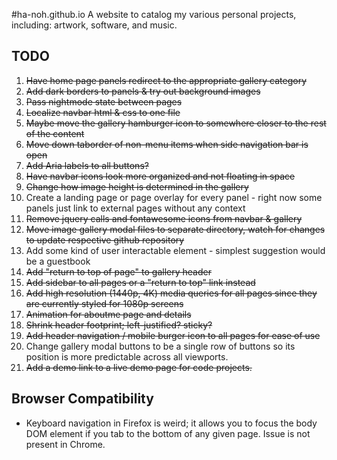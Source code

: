 #ha-noh.github.io
A website to catalog my various personal projects, including: artwork, software, and music.

## TODO
1) ~~Have home page panels redirect to the appropriate gallery category~~ 
2) ~~Add dark borders to panels & try out background images~~
3) ~~Pass nightmode state between pages~~
4) ~~Localize navbar html & css to one file~~
5) ~~Maybe move the gallery hamburger icon to somewhere closer to the rest of the content~~
6) ~~Move down taborder of non-menu items when side navigation bar is open~~
7) ~~Add Aria labels to all buttons?~~
8) ~~Have navbar icons look more organized and not floating in space~~
9) ~~Change how image height is determined in the gallery~~
10) Create a landing page or page overlay for every panel - right now some panels just link to external pages without any context
11) ~~Remove jquery calls and fontawesome icons from navbar & gallery~~
12) ~~Move image gallery modal files to separate directory, watch for changes to update respective github repository~~
13) Add some kind of user interactable element - simplest suggestion would be a guestbook
14) ~~Add "return to top of page" to gallery header~~
15) ~~Add sidebar to all pages or a "return to top" link instead~~
16) ~~Add high resolution (1440p, 4K) media queries for all pages since they are currently styled for 1080p screens~~
17) ~~Animation for aboutme page and details~~
18) ~~Shrink header footprint; left-justified? sticky?~~
19) ~~Add header navigation / mobile burger icon to all pages for ease of use~~
20) Change gallery modal buttons to be a single row of buttons so its position is more predictable across all viewports.
21) ~~Add a demo link to a live demo page for code projects.~~

## Browser Compatibility
- Keyboard navigation in Firefox is weird; it allows you to focus the body DOM element if you tab to the bottom of any given page. Issue is not present in Chrome.
